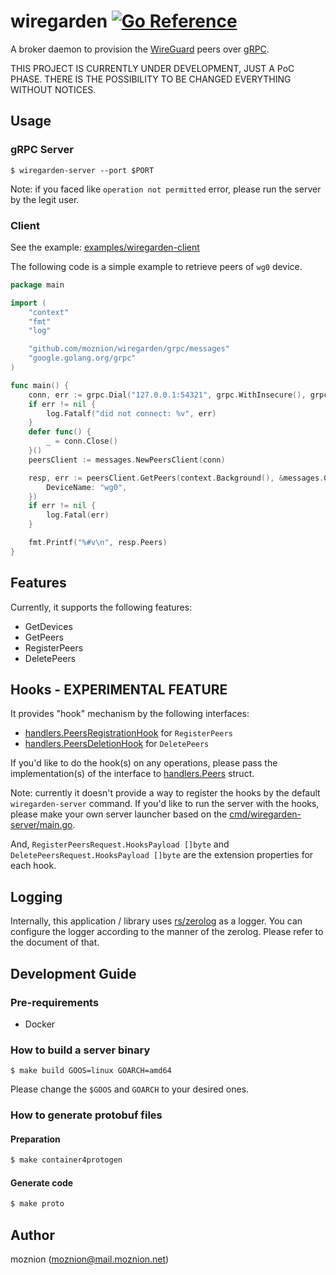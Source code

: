 # wiregarden [![Go Reference](https://pkg.go.dev/badge/github.com/moznion/wiregarden.svg)](https://pkg.go.dev/github.com/moznion/wiregarden)

A broker daemon to provision the [WireGuard](https://www.wireguard.com/) peers over [gRPC](https://grpc.io/).

THIS PROJECT IS CURRENTLY UNDER DEVELOPMENT, JUST A PoC PHASE.
THERE IS THE POSSIBILITY TO BE CHANGED EVERYTHING WITHOUT NOTICES.

## Usage

### gRPC Server

```
$ wiregarden-server --port $PORT
```

Note: if you faced like `operation not permitted` error, please run the server by the legit user.

### Client

See the example: [examples/wiregarden-client](https://github.com/moznion/wiregarden/tree/main/examples/wiregarden-client)

The following code is a simple example to retrieve peers of `wg0` device.

```go
package main

import (
	"context"
	"fmt"
	"log"

	"github.com/moznion/wiregarden/grpc/messages"
	"google.golang.org/grpc"
)

func main() {
	conn, err := grpc.Dial("127.0.0.1:54321", grpc.WithInsecure(), grpc.WithBlock())
	if err != nil {
		log.Fatalf("did not connect: %v", err)
	}
	defer func() {
		_ = conn.Close()
	}()
	peersClient := messages.NewPeersClient(conn)

	resp, err := peersClient.GetPeers(context.Background(), &messages.GetPeersRequest{
		DeviceName: "wg0",
	})
	if err != nil {
		log.Fatal(err)
	}

	fmt.Printf("%#v\n", resp.Peers)
}
```

## Features

Currently, it supports the following features:

- GetDevices
- GetPeers
- RegisterPeers
- DeletePeers

## Hooks - **EXPERIMENTAL FEATURE**

It provides "hook" mechanism by the following interfaces:

- [handlers.PeersRegistrationHook](https://pkg.go.dev/github.com/moznion/wiregarden/grpc/handlers#PeersRegistrationHook) for `RegisterPeers`
- [handlers.PeersDeletionHook](https://pkg.go.dev/github.com/moznion/wiregarden/grpc/handlers#PeersDeletionHook) for `DeletePeers`

If you'd like to do the hook(s) on any operations, please pass the implementation(s) of the interface to [handlers.Peers](https://pkg.go.dev/github.com/moznion/wiregarden/grpc/handlers#Peers) struct.

Note: currently it doesn't provide a way to register the hooks by the default `wiregarden-server` command. If you'd like to run the server with the hooks, please make your own server launcher based on the [cmd/wiregarden-server/main.go](./cmd/wiregarden-server/main.go).

And, `RegisterPeersRequest.HooksPayload []byte` and `DeletePeersRequest.HooksPayload []byte` are the extension properties for each hook.

## Logging

Internally, this application / library uses [rs/zerolog](https://github.com/rs/zerolog) as a logger. You can configure the logger according to the manner of the zerolog. Please refer to the document of that.

## Development Guide

### Pre-requirements

- Docker

### How to build a server binary

```
$ make build GOOS=linux GOARCH=amd64
```

Please change the `$GOOS` and `GOARCH` to your desired ones.

### How to generate protobuf files

#### Preparation

```sh
$ make container4protogen
```

#### Generate code

```sh
$ make proto
```

## Author

moznion (<moznion@mail.moznion.net>)

